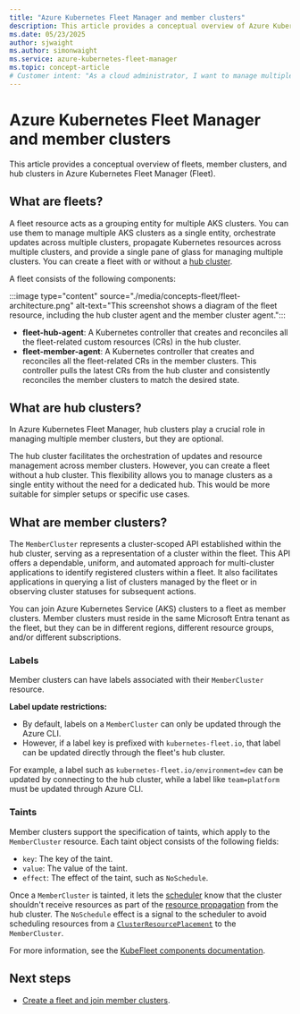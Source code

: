 ```yaml
---
title: "Azure Kubernetes Fleet Manager and member clusters"
description: This article provides a conceptual overview of Azure Kubernetes Fleet Manager and member clusters.
ms.date: 05/23/2025
author: sjwaight
ms.author: simonwaight
ms.service: azure-kubernetes-fleet-manager
ms.topic: concept-article
# Customer intent: "As a cloud administrator, I want to manage multiple AKS clusters as a single entity using a fleet resource, so that I can orchestrate updates and maintain consistency across clusters."
---
```


# Azure Kubernetes Fleet Manager and member clusters

This article provides a conceptual overview of fleets, member clusters, and hub clusters in Azure Kubernetes Fleet Manager (Fleet).

## What are fleets?

A fleet resource acts as a grouping entity for multiple AKS clusters. You can use them to manage multiple AKS clusters as a single entity, orchestrate updates across multiple clusters, propagate Kubernetes resources across multiple clusters, and provide a single pane of glass for managing multiple clusters. You can create a fleet with or without a [hub cluster](concepts-choosing-fleet.md).

A fleet consists of the following components:

:::image type="content" source="./media/concepts-fleet/fleet-architecture.png" alt-text="This screenshot shows a diagram of the fleet resource, including the hub cluster agent and the member cluster agent.":::

* **fleet-hub-agent**: A Kubernetes controller that creates and reconciles all the fleet-related custom resources (CRs) in the hub cluster.
* **fleet-member-agent**: A Kubernetes controller that creates and reconciles all the fleet-related CRs in the member clusters. This controller pulls the latest CRs from the hub cluster and consistently reconciles the member clusters to match the desired state.

## What are hub clusters?

In Azure Kubernetes Fleet Manager, hub clusters play a crucial role in managing multiple member clusters, but they are optional.

The hub cluster facilitates the orchestration of updates and resource management across member clusters. However, you can create a fleet without a hub cluster. This flexibility allows you to manage clusters as a single entity without the need for a dedicated hub. This would be more suitable for simpler setups or specific use cases.

## What are member clusters?

The `MemberCluster` represents a cluster-scoped API established within the hub cluster, serving as a representation of a cluster within the fleet. This API offers a dependable, uniform, and automated approach for multi-cluster applications to identify registered clusters within a fleet. It also facilitates applications in querying a list of clusters managed by the fleet or in observing cluster statuses for subsequent actions.

You can join Azure Kubernetes Service (AKS) clusters to a fleet as member clusters. Member clusters must reside in the same Microsoft Entra tenant as the fleet, but they can be in different regions, different resource groups, and/or different subscriptions.

### Labels

Member clusters can have labels associated with their `MemberCluster` resource.

**Label update restrictions:**

- By default, labels on a `MemberCluster` can only be updated through the Azure CLI.
- However, if a label key is prefixed with `kubernetes-fleet.io`, that label can be updated directly through the fleet's hub cluster.

For example, a label such as `kubernetes-fleet.io/environment=dev` can be updated by connecting to the hub cluster, while a label like `team=platform` must be updated through Azure CLI.

### Taints

Member clusters support the specification of taints, which apply to the `MemberCluster` resource. Each taint object consists of the following fields:

* `key`: The key of the taint.
* `value`: The value of the taint.
* `effect`: The effect of the taint, such as `NoSchedule`.

Once a `MemberCluster` is tainted, it lets the [scheduler](./concepts-scheduler-scheduling-framework.md) know that the cluster shouldn't receive resources as part of the [resource propagation](./concepts-resource-propagation.md) from the hub cluster. The `NoSchedule` effect is a signal to the scheduler to avoid scheduling resources from a [`ClusterResourcePlacement`](./concepts-resource-propagation.md#introduce-clusterresourceplacement-api) to the `MemberCluster`.

For more information, see the [KubeFleet components documentation](https://kubefleet.dev/docs/concepts/components/).

## Next steps

* [Create a fleet and join member clusters](./quickstart-create-fleet-and-members.md).
